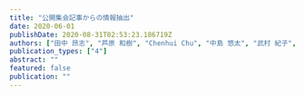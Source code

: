 ```yaml
---
title: "公開集会記事からの情報抽出"
date: 2020-06-01
publishDate: 2020-08-31T02:53:23.186719Z
authors: ["田中 昂志", "芦原 和樹", "Chenhui Chu", "中島 悠太", "武村 紀子", "長原 一", "藤川 隆男"]
publication_types: ["4"]
abstract: ""
featured: false
publication: ""
---
```


